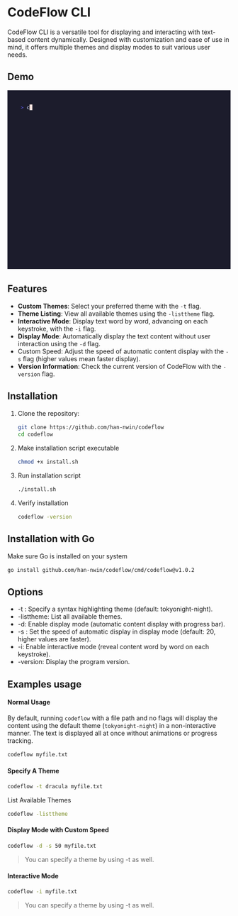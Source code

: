 # CodeFlow CLI

CodeFlow CLI is a versatile tool for displaying and interacting with text-based content dynamically. Designed with customization and ease of use in mind, it offers multiple themes and display modes to suit various user needs.


## Demo
![](assets/demo.gif)

## Features

- **Custom Themes**: Select your preferred theme with the `-t` flag.
- **Theme Listing**: View all available themes using the `-listtheme` flag.
- **Interactive Mode**: Display text word by word, advancing on each keystroke, with the `-i` flag.
- **Display Mode**: Automatically display the text content without user interaction using the `-d` flag.
- Custom Speed: Adjust the speed of automatic content display with the `-s` flag (higher values mean faster display).
- **Version Information**: Check the current version of CodeFlow with the `-version` flag.

## Installation

1. Clone the repository:
    ```bash
    git clone https://github.com/han-nwin/codeflow
    cd codeflow
    ```
2. Make installation script executable
    ```bash
    chmod +x install.sh
    ```
3. Run installation script
    ```bash
    ./install.sh
    ```
4. Verify installation
    ```bash
    codeflow -version
    ```
## Installation with Go
Make sure Go is installed on your system
```bash
go install github.com/han-nwin/codeflow/cmd/codeflow@v1.0.2
```
<!-- ## Installation via Go

You can install CodeFlow using Homebrew:
```bash
brew tap han-nwin/codeflow
brew install codeflow
``` -->

## Options
- -t <theme>: Specify a syntax highlighting theme (default: tokyonight-night).
- -listtheme: List all available themes.
- -d: Enable display mode (automatic content display with progress bar).
- -s <speed>: Set the speed of automatic display in display mode (default: 20, higher values are faster).
- -i: Enable interactive mode (reveal content word by word on each keystroke).
- -version: Display the program version.

## Examples usage

#### Normal Usage
By default, running `codeflow` with a file path and no flags will display the content using the default theme (`tokyonight-night`) in a non-interactive manner. The text is displayed all at once without animations or progress tracking.
```bash
codeflow myfile.txt
```
#### Specify A Theme
```bash
codeflow -t dracula myfile.txt
```
List Available Themes
```bash
codeflow -listtheme
```


#### Display Mode with Custom Speed
```bash
codeflow -d -s 50 myfile.txt
```
> You can specify a theme by using -t as well.
#### Interactive Mode
```bash
codeflow -i myfile.txt
```
> You can specify a theme by using -t as well.

